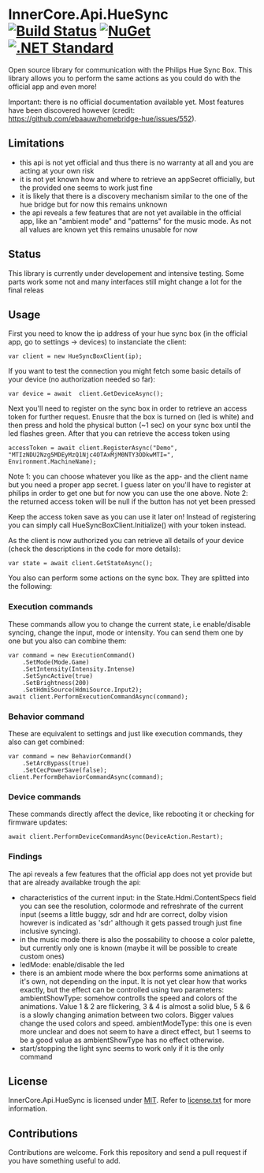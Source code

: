 InnerCore.Api.HueSync [![Build Status][azure build]][project]	[![NuGet][nuget badge]][nuget package]	  [![.NET Standard][dotnet-standard badge]][dotnet-standard doc]
=====================

Open source library for communication with the Philips Hue Sync Box. This library allows you to perform the same actions as you could do with the official app and even more!

Important: there is no official documentation available yet. Most features have been discovered however (credit: https://github.com/ebaauw/homebridge-hue/issues/552). 

## Limitations
 - this api is not yet official and thus there is no warranty at all and you are acting at your own risk
 - it is not yet known how and where to retrieve an appSecret officially, but the provided one seems to work just fine
 - it is likely that there is a discovery mechanism similar to the one of the hue bridge but for now this remains unknown
 - the api reveals a few features that are not yet available in the official app, like an "ambient mode" and "patterns" for the music mode. As not all values are known yet this remains unusable for now

## Status
This library is currently under developement and intensive testing. Some parts work some not and many interfaces still might change a lot for the final releas
 
## Usage
First you need to know the ip address of your hue sync box (in the official app, go to settings -> devices) to instanciate the client:

	var client = new HueSyncBoxClient(ip);

If you want to test the connection you might fetch some basic details of your device (no authorization needed so far):

	var device = await  client.GetDeviceAsync();

Next you'll need to register on the sync box in order to retrieve an access token for further request. Enusre that the box is turned on (led is white) and then press and hold the physical button (~1 sec) on your sync box until the led flashes green. After that you can retrieve the access token using

	accessToken = await client.RegisterAsync("Demo", "MTIzNDU2Nzg5MDEyMzQ1Njc4OTAxMjM0NTY3ODkwMTI=", Environment.MachineName);

Note 1: you can choose whatever you like as the app- and the client name but you need a proper app secret. I guess later on you'll have to register at philips in order to get one but for now you can use the one above.
Note 2: the returned access token will be null if the button has not yet been pressed

Keep the access token save as you can use it later on! Instead of registering you can simply call HueSyncBoxClient.Initialize() with your token instead.

As the client is now authorized you can retrieve all details of your device (check the descriptions in the code for more details):

	var state = await client.GetStateAsync();

You also can perform some actions on the sync box. They are splitted into the following:

### Execution commands
These commands allow you to change the current state, i.e enable/disable syncing, change the input, mode or intensity. You can send them one by one but you also can combine them:

	var command = new ExecutionCommand()
		.SetMode(Mode.Game)
		.SetIntensity(Intensity.Intense)
		.SetSyncActive(true)
		.SetBrightness(200)
		.SetHdmiSource(HdmiSource.Input2);
	await client.PerformExecutionCommandAsync(command);

### Behavior command
These are equivalent to settings and just like execution commands, they also can get combined:

	var command = new BehaviorCommand()
		.SetArcBypass(true)
		.SetCecPowerSave(false);
	client.PerformBehaviorCommandAsync(command);

### Device commands
These commands directly affect the device, like rebooting it or checking for firmware updates:

    await client.PerformDeviceCommandAsync(DeviceAction.Restart);

### Findings
The api reveals a few features that the official app does not yet provide but that are already availabke trough the api:
 - characteristics of the current input: in the State.Hdmi.ContentSpecs field you can see the resolution, colormode and refreshrate of the current input (seems a little buggy, sdr and hdr are correct, dolby vision however is indicated as 'sdr' although it gets passed trough just fine inclusive syncing).
 - in the music mode there is also the possability to choose a color palette, but currently only one is known (maybe it will be possible to create custom ones)
 - ledMode: enable/disable the led
 - there is an ambient mode where the box performs some animations at it's own, not depending on the input. It is not yet clear how that works exactly, but the effect can be controlled using two parameters:
   ambientShowType: somehow controlls the speed and colors of the animations. Value 1 & 2 are flickering, 3 & 4 is almost a solid blue, 5 & 6 is a slowly changing animation between two colors. Bigger values change the used colors and speed. 
   ambientModeType: this one is even more unclear and does not seem to have a direct effect, but 1 seems to be a good value as ambientShowType has no effect otherwise.
 - start/stopping the light sync seems to work only if it is the only command

## License

InnerCore.Api.HueSync is licensed under [MIT](http://www.opensource.org/licenses/mit-license.php "Read more about the MIT license form"). Refer to [license.txt](https://github.com/MadMonkey87/InnerCore.Api.HueSync/blob/master/LICENSE.txt) for more information.

## Contributions
Contributions are welcome. Fork this repository and send a pull request if you have something useful to add.

[azure build]: https://innercore.visualstudio.com/InnerCore.Api.HueSync/_apis/build/status/InnerCore.Api.HueSync?branchName=master
[project]: https://github.com/MadMonkey87/InnerCore.Api.HueSync
[nuget badge]: https://img.shields.io/nuget/v/InnerCore.Api.HueSync.svg
[nuget package]: https://www.nuget.org/packages/InnerCore.Api.HueSync
[dotnet-standard badge]: http://img.shields.io/badge/.NET_Standard-v2.0-green.svg
[dotnet-standard doc]: https://docs.microsoft.com/da-dk/dotnet/articles/standard/library